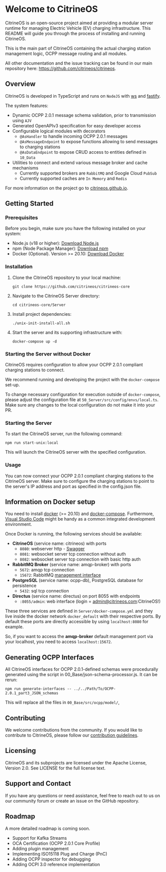 # Welcome to CitrineOS

CitrineOS is an open-source project aimed at providing a modular server runtime for managing Electric Vehicle (EV) charging infrastructure. This README will guide you through the process of installing and running CitrineOS.

This is the main part of CitrineOS containing the actual charging station management logic, OCPP message routing and all modules.

All other documentation and the issue tracking can be found in our main repository here: https://github.com/citrineos/citrineos.

## Overview

CitrineOS is developed in TypeScript and runs on `NodeJS` with [ws](https://github.com/websockets/ws) and [fastify](https://fastify.dev/).

The system features:

- Dynamic OCPP 2.0.1 message schema validation, prior to transmission using `AJV`
- Generated OpenAPIv3 specification for easy developer access
- Configurable logical modules with decorators
  - `@AsHandler` to handle incoming OCPP 2.0.1 messages
  - `@AsMessageEndpoint` to expose functions allowing to send messages to charging stations
  - `@AsDataEndpoint` to expose CRUD access to entities defined in `10_Data`
- Utilities to connect and extend various message broker and cache mechanisms
  - Currently supported brokers are `RabbitMQ` and Google Cloud `PubSub`
  - Currently supported caches are `In Memory` and `Redis`

For more information on the project go to [citrineos.github.io](https://citrineos.github.io).

## Getting Started

### Prerequisites

Before you begin, make sure you have the following installed on your system:

- Node.js (v18 or higher): [Download Node.js](https://nodejs.org/)
- npm (Node Package Manager): [Download npm](https://www.npmjs.com/get-npm)
- Docker (Optional). Version >= 20.10: [Download Docker](https://docs.docker.com/get-docker/)
### Installation

1. Clone the CitrineOS repository to your local machine:

    ```shell
    git clone https://github.com/citrineos/citrineos-core
    ```

1. Navigate to the CitrineOS Server directory:

    ```shell
    cd citrineos-core/Server
    ```

1. Install project dependencies:

   ```shell
   ./unix-init-install-all.sh
   ```

1. Start the server and its supporting infrastructure with:

    ```shell
    docker-compose up -d 
    ```

### Starting the Server without Docker

CitrineOS requires configuration to allow your OCPP 2.0.1 compliant charging stations to connect.

We recommend running and developing the project with the `docker-compose` set-up.

To change necessary configuration for execution outside of `docker-compose`, please adjust the configuration file at `50_Server/src/config/envs/local.ts`. Make sure any changes to the local configuration do not make it into your PR.

### Starting the Server

To start the CitrineOS server, run the following command:

```shell
npm run start-unix:local
```

This will launch the CitrineOS server with the specified configuration.

### Usage

You can now connect your OCPP 2.0.1 compliant charging stations to the CitrineOS server. Make sure to configure the charging stations to point to the server's IP address and port as specified in the config.json file.

## Information on Docker setup

You need to install
[docker](https://docs.docker.com/engine/install/#server) (>= 20.10) and
[docker-compose](https://docs.docker.com/compose/install/#install-compose).
Furthermore, [Visual Studio
Code](https://code.visualstudio.com/docs/setup/linux) might be handy as
a common integrated development environment.

Once Docker is running, the following services should be available:

-   **CitrineOS** (service name: citrineos) with ports
    -   `8080`: webserver http - [Swagger](http://localhost:8080/docs)
    -   `8081`: websocket server tcp connection without auth
    -   `8082`: websocket server tcp connection with basic http auth
-   **RabbitMQ Broker** (service name: amqp-broker) with ports
    -   `5672`: amqp tcp connection
    -   `15672`: RabbitMQ [management interface](http://localhost:15672)
-   **PostgreSQL** (service name: ocpp-db), PostgreSQL database for persistence
    -   `5432`: sql tcp connection
-   **Directus** (service name: directus) on port 8055 with endpoints
    -   `:8055/admin`: web interface (login = admin@citrineos.com:CitrineOS!)

These three services are defined in `Server/docker-compose.yml` and they
live inside the docker network `docker_default` with their respective
ports. By default these ports are directly accessible by using
`localhost:8080` for example.

So, if you want to access the **amqp-broker** default management port via your
localhost, you need to access `localhost:15672`.

## Generating OCPP Interfaces

All CitrineOS interfaces for OCPP 2.0.1-defined schemas were procedurally generated using the script in 00_Base/json-schema-processor.js.
It can be rerun:
```shell
npm run generate-interfaces -- ../../Path/To/OCPP-2.0.1_part3_JSON_schemas
```
This will replace all the files in `00_Base/src/ocpp/model/`,

## Contributing

We welcome contributions from the community. If you would like to contribute to CitrineOS, please follow our [contribution guidelines](https://github.com/citrineos/citrineos/blob/main/CONTRIBUTING.md).

## Licensing

CitrineOS and its subprojects are licensed under the Apache License, Version 2.0. See LICENSE for the full license text.

## Support and Contact

If you have any questions or need assistance, feel free to reach out to us on our community forum or create an issue on the GitHub repository.

## Roadmap

A more detailed roadmap is coming soon.

- Support for Kafka Streams
- OCA Certification (OCPP 2.0.1 Core Profile)
- Adding plugin management
- Implementing ISO15118 Plug and Charge (PnC)
- Adding OCPP inspector for debugging
- Adding OCPI 3.0 reference implementation

